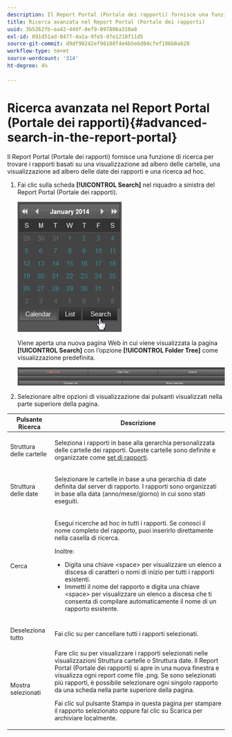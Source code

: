```yaml
---
description: Il Report Portal (Portale dei rapporti) fornisce una funzione di ricerca per trovare i rapporti basati su una visualizzazione ad albero delle cartelle, una visualizzazione ad albero delle date dei rapporti e una ricerca ad hoc.
title: Ricerca avanzata nel Report Portal (Portale dei rapporti)
uuid: 3b5262fb-ea42-449f-8ef9-897806a310a8
exl-id: 891d51ad-8477-4a1a-9fe5-97e1210f11d5
source-git-commit: d9df90242ef96188f4e4b5e6d04cfef196b0a628
workflow-type: tm+mt
source-wordcount: '314'
ht-degree: 4%

---
```


# Ricerca avanzata nel Report Portal (Portale dei rapporti){#advanced-search-in-the-report-portal}

Il Report Portal (Portale dei rapporti) fornisce una funzione di ricerca per trovare i rapporti basati su una visualizzazione ad albero delle cartelle, una visualizzazione ad albero delle date dei rapporti e una ricerca ad hoc.

1. Fai clic sulla scheda **[!UICONTROL Search]** nel riquadro a sinistra del Report Portal (Portale dei rapporti).

   ![](assets/report_portal_search_button.png)

   Viene aperta una nuova pagina Web in cui viene visualizzata la pagina **[!UICONTROL Search]** con l’opzione **[!UICONTROL Folder Tree]** come visualizzazione predefinita.

   ![](assets/report_portal_search_headers.png)

1. Selezionare altre opzioni di visualizzazione dai pulsanti visualizzati nella parte superiore della pagina.

<table id="table_02610040A3284C07B62A6E70C0421573"> 
 <thead> 
  <tr> 
   <th colname="col1" class="entry"> Pulsante Ricerca </th> 
   <th colname="col2" class="entry"> Descrizione </th> 
  </tr> 
 </thead>
 <tbody> 
  <tr> 
   <td colname="col1"> <p>Struttura delle cartelle </p> </td> 
   <td colname="col2"> <p>Seleziona i rapporti in base alla gerarchia personalizzata delle cartelle dei rapporti. Queste cartelle sono definite e organizzate come <a href="../../home/c-rpt-oview/c-work-rpt-sets/c-work-rpt-sets.md#concept-a5f078668e1245e684cb2a778c8803d5"> set di rapporti</a>. </p> </td> 
  </tr> 
  <tr> 
   <td colname="col1"> <p>Struttura delle date </p> </td> 
   <td colname="col2"> <p>Selezionare le cartelle in base a una gerarchia di date definita dal server di rapporto. I rapporti sono organizzati in base alla data (anno/mese/giorno) in cui sono stati eseguiti. </p> </td> 
  </tr> 
  <tr> 
   <td colname="col1"> <p>Cerca </p> </td> 
   <td colname="col2"> <p>Esegui ricerche ad hoc in tutti i rapporti. Se conosci il nome completo del rapporto, puoi inserirlo direttamente nella casella di ricerca. </p> <p>Inoltre: </p> 
    <ul id="ul_EAE30AAA865942078D0C6C0AE527C07C"> 
     <li id="li_F5213977442F4B89A62CA6BC315F95BE">Digita una chiave &lt;space&gt; per visualizzare un elenco a discesa di caratteri o nomi di inizio per tutti i rapporti esistenti. </li> 
     <li id="li_C28799438777471290B424CAFFCAF810">Immetti il nome del rapporto e digita una chiave &lt;space&gt; per visualizzare un elenco a discesa che ti consenta di compilare automaticamente il nome di un rapporto esistente. </li> 
    </ul> </td> 
  </tr> 
  <tr> 
   <td colname="col1"> <p>Deseleziona tutto </p> </td> 
   <td colname="col2"> Fai clic su per cancellare tutti i rapporti selezionati. </td> 
  </tr> 
  <tr> 
   <td colname="col1"> <p>Mostra selezionati </p> </td> 
   <td colname="col2">Fare clic su per visualizzare i rapporti selezionati nelle visualizzazioni Struttura cartelle o Struttura date. Il Report Portal (Portale dei rapporti) si apre in una nuova finestra e visualizza ogni report come file .png. Se sono selezionati più rapporti, è possibile selezionare ogni singolo rapporto da una scheda nella parte superiore della pagina. <p>Fai clic sul pulsante <span class="uicontrol"> Stampa</span> in questa pagina per stampare il rapporto selezionato oppure fai clic su <span class="uicontrol"> Scarica</span> per archiviare localmente. </p> </td> 
  </tr> 
 </tbody> 
</table>
